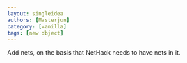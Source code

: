 ```yaml
---
layout: singleidea
authors: [Masterjun]
category: [vanilla]
tags: [new object]
---
```

Add nets, on the basis that NetHack needs to have nets in it.
